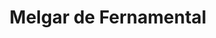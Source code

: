 ---
title: Melgar de Fernamental
url: /melgar-de-fernamental/
latitude: 42.404
longitude: -4.244
---